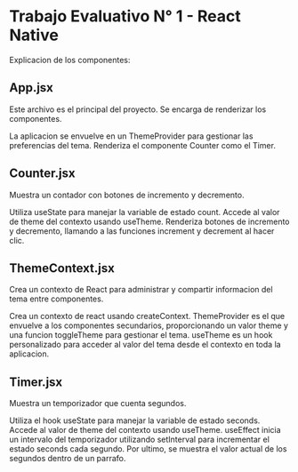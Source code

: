 # Trabajo Evaluativo N° 1 - React Native

Explicacion de los componentes:

## App.jsx

Este archivo es el principal del proyecto. Se encarga de renderizar los componentes.

La aplicacion se envuelve en un ThemeProvider para gestionar las preferencias del tema. Renderiza el componente Counter como el Timer.

## Counter.jsx

Muestra un contador con botones de incremento y decremento.

Utiliza useState para manejar la variable de estado count. Accede al valor de theme del contexto usando useTheme. Renderiza botones de incremento y decremento, llamando a las funciones increment y decrement al hacer clic.

## ThemeContext.jsx

Crea un contexto de React para administrar y compartir informacion del tema entre componentes.

Crea un contexto de react usando createContext.
ThemeProvider es el que envuelve a los componentes secundarios, proporcionando un valor theme y una funcion toggleTheme para gestionar el tema.
useTheme es un hook personalizado para acceder al valor del tema desde el contexto en toda la aplicacion.

## Timer.jsx

Muestra un temporizador que cuenta segundos.

Utiliza el hook useState para manejar la variable de estado seconds.
Accede al valor de theme del contexto usando useTheme.
useEffect inicia un intervalo del temporizador utilizando setInterval para incrementar el estado seconds cada segundo.
Por ultimo, se muestra el valor actual de los segundos dentro de un parrafo.
